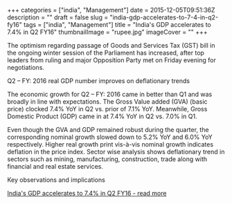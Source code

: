 +++
categories = ["india", "Management"]
date = 2015-12-05T09:51:36Z
description = ""
draft = false
slug = "india-gdp-accelerates-to-7-4-in-q2-fy16"
tags = ["india", "Management"]
title = "India's GDP accelerates to 7.4% in Q2 FY16"
thumbnailImage = "rupee.jpg"
imageCover = ""
+++


The optimism regarding passage of Goods and Services Tax (GST) bill in the ongoing winter session of the Parliament has increased, after top leaders from ruling and major Opposition Party met on Friday evening for negotiations.

Q2 – FY: 2016 real GDP number improves on deflationary trends

The economic growth for Q2 – FY: 2016 came in better than Q1 and was broadly in line with expectations. The Gross Value added (GVA) (basic price) clocked 7.4% YoY in Q2 vs. prior of 7.1% YoY. Meanwhile, Gross Domestic Product (GDP) came in at 7.4% YoY in Q2 vs. 7.0% in Q1.

Even though the GVA and GDP remained robust during the quarter, the corresponding nominal growth slowed down to 5.2% YoY and 6.0% YoY respectively. Higher real growth print vis-à-vis nominal growth indicates deflation in the price index. Sector wise analysis shows deflationary trend in sectors such as mining, manufacturing, construction, trade along with financial and real estate services.

Key observations and implications 

<a href="https://www.icicibank.com/wealth-management/insights/wealth-overview.page?insightcategory=Article&insightid=insight-indias-gdp-accelerates-to-74-in-q2-fy16-20150412140248503#IEU" target="_new">India's GDP accelerates to 7.4% in Q2 FY16 - read more</a>

